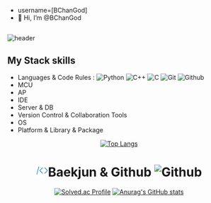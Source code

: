 - username=[BChanGod]
- 👋 Hi, I’m @BChanGod
##
  
![header](https://capsule-render.vercel.app/api?type=venom&color=0:121481,100:b678c4&height=150&section=header&text=Language&fontSize=90)
## My Stack skills
- Languages & Code Rules : ![Python](https://img.shields.io/badge/Python-ECD53F?style=for-the-badge&logo=Python&logoColor=black) ![C++](https://img.shields.io/badge/C++-00599C?style=for-the-badge&logo=Cplusplus) ![C](https://img.shields.io/badge/C-033963?style=for-the-badge&logo=C) ![Git](https://img.shields.io/badge/git-F05032?style=for-the-badge&logo=git&logoColor=white) ![Github](https://img.shields.io/badge/github-181717?style=for-the-badge&logo=github)
- MCU
- AP
- IDE
- Server & DB
- Version Control & Collaboration Tools	   
- OS	  
- Platform & Library & Package
<div align="center">

[![Top Langs](https://github-readme-stats.vercel.app/api/top-langs/?username=BChanGod&layout=compact)](https://github.com/BChanGod/github-readme-stats)
  
# <img src="./baekjun.png" alt="Baekjun" width="27" height="27"/>Baekjun & Github <img src="./github.svg" alt="Github" width="27" height="27"/>

[![Solved.ac Profile](http://mazassumnida.wtf/api/v2/generate_badge?boj=lbc998)](https://solved.ac/lbc998/)
[![Anurag's GitHub stats](https://github-readme-stats.vercel.app/api?username=BChanGod)](https://github.com/BChanGod/github-readme-stats)






<!---
BChanGod/BChanGod is a ✨ special ✨ repository because its `README.md` (this file) appears on your GitHub profile.
You can click the Preview link to take a look at your changes.
--->
